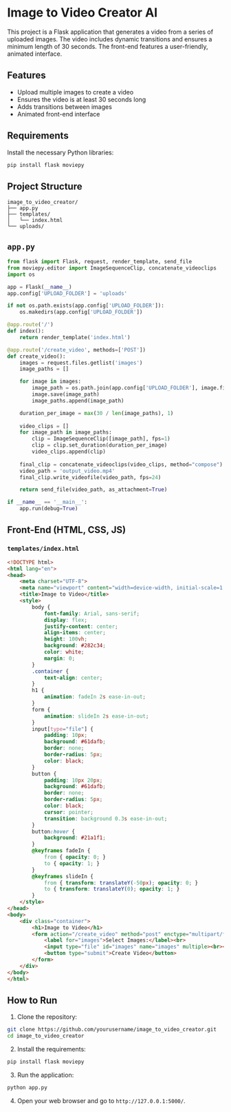 # Image to Video Creator AI

This project is a Flask application that generates a video from a series of uploaded images. The video includes dynamic transitions and ensures a minimum length of 30 seconds. The front-end features a user-friendly, animated interface.

## Features

- Upload multiple images to create a video
- Ensures the video is at least 30 seconds long
- Adds transitions between images
- Animated front-end interface

## Requirements

Install the necessary Python libraries:

```sh
pip install flask moviepy
```

## Project Structure

```
image_to_video_creator/
├── app.py
├── templates/
│   └── index.html
└── uploads/
```

## `app.py`

```python
from flask import Flask, request, render_template, send_file
from moviepy.editor import ImageSequenceClip, concatenate_videoclips
import os

app = Flask(__name__)
app.config['UPLOAD_FOLDER'] = 'uploads'

if not os.path.exists(app.config['UPLOAD_FOLDER']):
    os.makedirs(app.config['UPLOAD_FOLDER'])

@app.route('/')
def index():
    return render_template('index.html')

@app.route('/create_video', methods=['POST'])
def create_video():
    images = request.files.getlist('images')
    image_paths = []

    for image in images:
        image_path = os.path.join(app.config['UPLOAD_FOLDER'], image.filename)
        image.save(image_path)
        image_paths.append(image_path)

    duration_per_image = max(30 / len(image_paths), 1)
    
    video_clips = []
    for image_path in image_paths:
        clip = ImageSequenceClip([image_path], fps=1)
        clip = clip.set_duration(duration_per_image)
        video_clips.append(clip)
    
    final_clip = concatenate_videoclips(video_clips, method="compose")
    video_path = 'output_video.mp4'
    final_clip.write_videofile(video_path, fps=24)

    return send_file(video_path, as_attachment=True)

if __name__ == '__main__':
    app.run(debug=True)
```

## Front-End (HTML, CSS, JS)

### `templates/index.html`

```html
<!DOCTYPE html>
<html lang="en">
<head>
    <meta charset="UTF-8">
    <meta name="viewport" content="width=device-width, initial-scale=1.0">
    <title>Image to Video</title>
    <style>
        body {
            font-family: Arial, sans-serif;
            display: flex;
            justify-content: center;
            align-items: center;
            height: 100vh;
            background: #282c34;
            color: white;
            margin: 0;
        }
        .container {
            text-align: center;
        }
        h1 {
            animation: fadeIn 2s ease-in-out;
        }
        form {
            animation: slideIn 2s ease-in-out;
        }
        input[type="file"] {
            padding: 10px;
            background: #61dafb;
            border: none;
            border-radius: 5px;
            color: black;
        }
        button {
            padding: 10px 20px;
            background: #61dafb;
            border: none;
            border-radius: 5px;
            color: black;
            cursor: pointer;
            transition: background 0.3s ease-in-out;
        }
        button:hover {
            background: #21a1f1;
        }
        @keyframes fadeIn {
            from { opacity: 0; }
            to { opacity: 1; }
        }
        @keyframes slideIn {
            from { transform: translateY(-50px); opacity: 0; }
            to { transform: translateY(0); opacity: 1; }
        }
    </style>
</head>
<body>
    <div class="container">
        <h1>Image to Video</h1>
        <form action="/create_video" method="post" enctype="multipart/form-data">
            <label for="images">Select Images:</label><br>
            <input type="file" id="images" name="images" multiple><br><br>
            <button type="submit">Create Video</button>
        </form>
    </div>
</body>
</html>
```

## How to Run

1. Clone the repository:

```sh
git clone https://github.com/yourusername/image_to_video_creator.git
cd image_to_video_creator
```

2. Install the requirements:

```sh
pip install flask moviepy
```

3. Run the application:

```sh
python app.py
```

4. Open your web browser and go to `http://127.0.0.1:5000/`.

